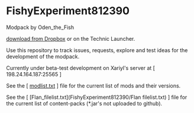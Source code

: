 # FishyExperiment812390
Modpack by Oden_the_Fish

[download from Dropbox](https://www.dropbox.com/s/m4um29kbj4gibfy/experiment%20812390.zip?dl=0) or on the Technic Launcher.


Use this repository to track issues, requests, explore and test ideas for the development of the modpack.

Currently under beta-test development on Xariyl's server at \[ 198.24.164.187:25565 \]

See the \[ [modlist.txt](FishyExperiment812390/modlist.txt) \] file for the current list of mods and their versions.

See the \[ [Flan_filelist.txt](FishyExperiment812390/Flan filelist.txt) \] file for the current list of content-packs (*.jar's not uploaded to github).
